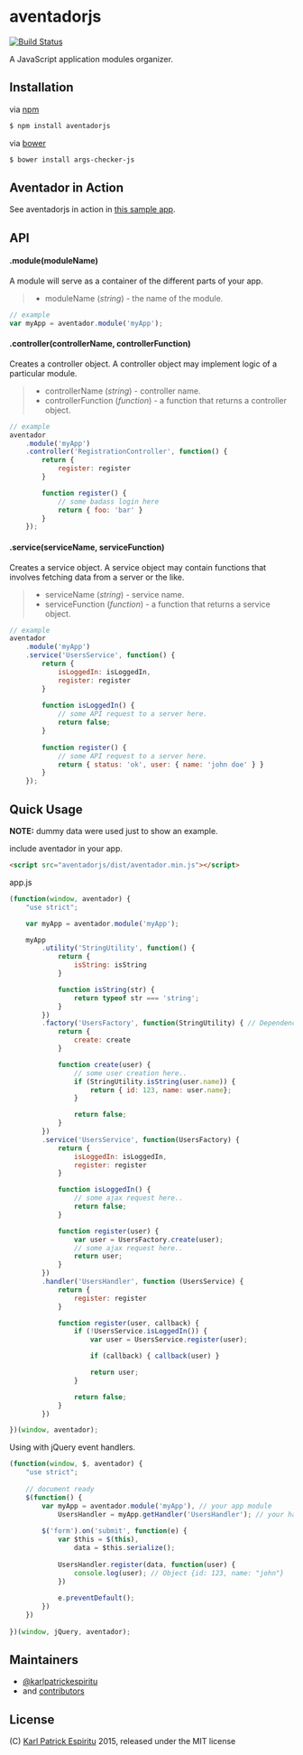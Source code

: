 # aventadorjs

[![Build Status](https://travis-ci.org/karlpatrickespiritu/aventadorjs.svg?branch=master)](https://travis-ci.org/karlpatrickespiritu/aventadorjs)

A JavaScript application modules organizer.

Installation
--------
via [npm](https://www.npmjs.com/)
```sh
$ npm install aventadorjs
```

via [bower](bower.io)
```sh
$ bower install args-checker-js
```

Aventador in Action
--------

See aventadorjs in action in [this sample app](http://karlpatrickespiritu.github.io/aventadorjs/sample-app/).

API
--------

#### .module(moduleName)
A module will serve as a container of the different parts of your app.

> - moduleName (*string*) - the name of the module.

```JavaScript
// example
var myApp = aventador.module('myApp');
```

#### .controller(controllerName, controllerFunction)
Creates a controller object. A controller object may implement logic of a particular module.

> - controllerName (*string*) - controller name.
> - controllerFunction (*function*) - a function that returns a controller object.

```JavaScript
// example
aventador
	.module('myApp')
	.controller('RegistrationController', function() {
		return {
			register: register
		}

		function register() {
			// some badass login here
			return { foo: 'bar' }
		}
	});
```
#### .service(serviceName, serviceFunction)
Creates a service object. A service object may contain functions that involves fetching data from a server or the like.

> - serviceName (*string*) - service name.
> - serviceFunction (*function*) - a function that returns a service object.

```JavaScript
// example
aventador
	.module('myApp')
	.service('UsersService', function() {
		return {
			isLoggedIn: isLoggedIn,
			register: register
		}
		
		function isLoggedIn() {
			// some API request to a server here.
			return false;
		}
		
 		function register() {
			// some API request to a server here.
			return { status: 'ok', user: { name: 'john doe' } }
		}
	});
```

Quick Usage
--------
**NOTE:** dummy data were used just to show an example.


include aventador in your app.
```html
<script src="aventadorjs/dist/aventador.min.js"></script>
```

app.js
```JavaScript
(function(window, aventador) {
    "use strict";

    var myApp = aventador.module('myApp');

    myApp
        .utility('StringUtility', function() {
            return {
                isString: isString
            }

            function isString(str) {
                return typeof str === 'string';
            }
        })
        .factory('UsersFactory', function(StringUtility) { // Dependency Injection
            return {
                create: create
            }

            function create(user) {
                // some user creation here..
                if (StringUtility.isString(user.name)) {
                    return { id: 123, name: user.name};
                }

                return false;
            }
        })
        .service('UsersService', function(UsersFactory) {
            return {
                isLoggedIn: isLoggedIn,
                register: register
            }

            function isLoggedIn() {
                // some ajax request here..
                return false;
            }

            function register(user) {
                var user = UsersFactory.create(user);
                // some ajax request here..
                return user;
            }
        })
        .handler('UsersHandler', function (UsersService) {
            return {
                register: register
            }

            function register(user, callback) {
                if (!UsersService.isLoggedIn()) {
                    var user = UsersService.register(user);

                    if (callback) { callback(user) }

                    return user;
                }

                return false;
            }
        })

})(window, aventador);
```

Using with jQuery event handlers.
```JavaScript
(function(window, $, aventador) {
    "use strict";
    
    // document ready
    $(function() {
        var myApp = aventador.module('myApp'), // your app module
            UsersHandler = myApp.getHandler('UsersHandler'); // your handler object
    
        $('form').on('submit', function(e) {
            var $this = $(this),
                data = $this.serialize();
    
            UsersHandler.register(data, function(user) {
                console.log(user); // Object {id: 123, name: "john"}
            })
    
            e.preventDefault();
        })
    })
    
})(window, jQuery, aventador);
```

Maintainers
--------
 - [@karlpatrickespiritu](https://github.com/karlpatrickespiritu)
 - and [contributors](https://github.com/karlpatrickespiritu/aventadorjs/graphs/contributors)
 
License
--------
(C) [Karl Patrick Espiritu](https://github.com/karlpatrickespiritu/) 2015, released under the MIT license
